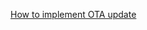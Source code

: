 [How to implement OTA update](../../en/How_to_compile_and_develop_your_own_AT_project/How_to_implement_OTA_update.md)